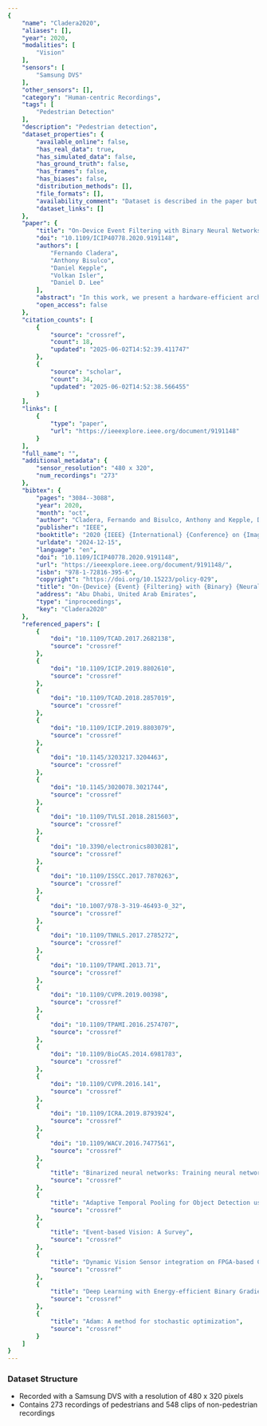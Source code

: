 ```yaml
---
{
    "name": "Cladera2020",
    "aliases": [],
    "year": 2020,
    "modalities": [
        "Vision"
    ],
    "sensors": [
        "Samsung DVS"
    ],
    "other_sensors": [],
    "category": "Human-centric Recordings",
    "tags": [
        "Pedestrian Detection"
    ],
    "description": "Pedestrian detection",
    "dataset_properties": {
        "available_online": false,
        "has_real_data": true,
        "has_simulated_data": false,
        "has_ground_truth": false,
        "has_frames": false,
        "has_biases": false,
        "distribution_methods": [],
        "file_formats": [],
        "availability_comment": "Dataset is described in the paper but there is no mention of availability",
        "dataset_links": []
    },
    "paper": {
        "title": "On-Device Event Filtering with Binary Neural Networks for Pedestrian Detection Using Neuromorphic Vision Sensors",
        "doi": "10.1109/ICIP40778.2020.9191148",
        "authors": [
            "Fernando Cladera",
            "Anthony Bisulco",
            "Daniel Kepple",
            "Volkan Isler",
            "Daniel D. Lee"
        ],
        "abstract": "In this work, we present a hardware-efficient architecture for pedestrian detection with neuromorphic Dynamic Vision Sensors (DVSs), asynchronous camera sensors that report discrete changes in light intensity. These imaging sensors have many advantages compared to traditional frame-based cameras, such as increased dynamic range, lower bandwidth requirements, and higher sampling frequency with lower power consumption. Our architecture is composed of two main components: an event filtering stage to denoise the input image stream followed by a low-complexity neural network. For the first stage, we use a novel point-process filter (PPF) with an adaptive temporal windowing scheme that enhances classification accuracy. The second stage implements a hardware-efficient Binary Neural Network (BNN) for classification. To demonstrate the reduction in complexity achieved by our architecture, we showcase a Field-Programmable Gate Array (FPGA) implementation of the entire system which obtains a 86& reduction in latency compared to current neural network floating-point architectures.",
        "open_access": false
    },
    "citation_counts": [
        {
            "source": "crossref",
            "count": 18,
            "updated": "2025-06-02T14:52:39.411747"
        },
        {
            "source": "scholar",
            "count": 34,
            "updated": "2025-06-02T14:52:38.566455"
        }
    ],
    "links": [
        {
            "type": "paper",
            "url": "https://ieeexplore.ieee.org/document/9191148"
        }
    ],
    "full_name": "",
    "additional_metadata": {
        "sensor_resolution": "480 x 320",
        "num_recordings": "273"
    },
    "bibtex": {
        "pages": "3084--3088",
        "year": 2020,
        "month": "oct",
        "author": "Cladera, Fernando and Bisulco, Anthony and Kepple, Daniel and Isler, Volkan and Lee, Daniel D.",
        "publisher": "IEEE",
        "booktitle": "2020 {IEEE} {International} {Conference} on {Image} {Processing} ({ICIP})",
        "urldate": "2024-12-15",
        "language": "en",
        "doi": "10.1109/ICIP40778.2020.9191148",
        "url": "https://ieeexplore.ieee.org/document/9191148/",
        "isbn": "978-1-72816-395-6",
        "copyright": "https://doi.org/10.15223/policy-029",
        "title": "On-{Device} {Event} {Filtering} with {Binary} {Neural} {Networks} for {Pedestrian} {Detection} {Using} {Neuromorphic} {Vision} {Sensors}",
        "address": "Abu Dhabi, United Arab Emirates",
        "type": "inproceedings",
        "key": "Cladera2020"
    },
    "referenced_papers": [
        {
            "doi": "10.1109/TCAD.2017.2682138",
            "source": "crossref"
        },
        {
            "doi": "10.1109/ICIP.2019.8802610",
            "source": "crossref"
        },
        {
            "doi": "10.1109/TCAD.2018.2857019",
            "source": "crossref"
        },
        {
            "doi": "10.1109/ICIP.2019.8803079",
            "source": "crossref"
        },
        {
            "doi": "10.1145/3203217.3204463",
            "source": "crossref"
        },
        {
            "doi": "10.1145/3020078.3021744",
            "source": "crossref"
        },
        {
            "doi": "10.1109/TVLSI.2018.2815603",
            "source": "crossref"
        },
        {
            "doi": "10.3390/electronics8030281",
            "source": "crossref"
        },
        {
            "doi": "10.1109/ISSCC.2017.7870263",
            "source": "crossref"
        },
        {
            "doi": "10.1007/978-3-319-46493-0_32",
            "source": "crossref"
        },
        {
            "doi": "10.1109/TNNLS.2017.2785272",
            "source": "crossref"
        },
        {
            "doi": "10.1109/TPAMI.2013.71",
            "source": "crossref"
        },
        {
            "doi": "10.1109/CVPR.2019.00398",
            "source": "crossref"
        },
        {
            "doi": "10.1109/TPAMI.2016.2574707",
            "source": "crossref"
        },
        {
            "doi": "10.1109/BioCAS.2014.6981783",
            "source": "crossref"
        },
        {
            "doi": "10.1109/CVPR.2016.141",
            "source": "crossref"
        },
        {
            "doi": "10.1109/ICRA.2019.8793924",
            "source": "crossref"
        },
        {
            "doi": "10.1109/WACV.2016.7477561",
            "source": "crossref"
        },
        {
            "title": "Binarized neural networks: Training neural networks with weights and activations constrained to +1 or -1",
            "source": "crossref"
        },
        {
            "title": "Adaptive Temporal Pooling for Object Detection using Dynamic Vision Sensor",
            "source": "crossref"
        },
        {
            "title": "Event-based Vision: A Survey",
            "source": "crossref"
        },
        {
            "title": "Dynamic Vision Sensor integration on FPGA-based CNN accelerators for high-speed visual classification",
            "source": "crossref"
        },
        {
            "title": "Deep Learning with Energy-efficient Binary Gradient Cameras",
            "source": "crossref"
        },
        {
            "title": "Adam: A method for stochastic optimization",
            "source": "crossref"
        }
    ]
}
---
```


### Dataset Structure

- Recorded with a Samsung DVS with a resolution of 480 x 320 pixels
- Contains 273 recordings of pedestrians and 548 clips of non-pedestrian recordings
